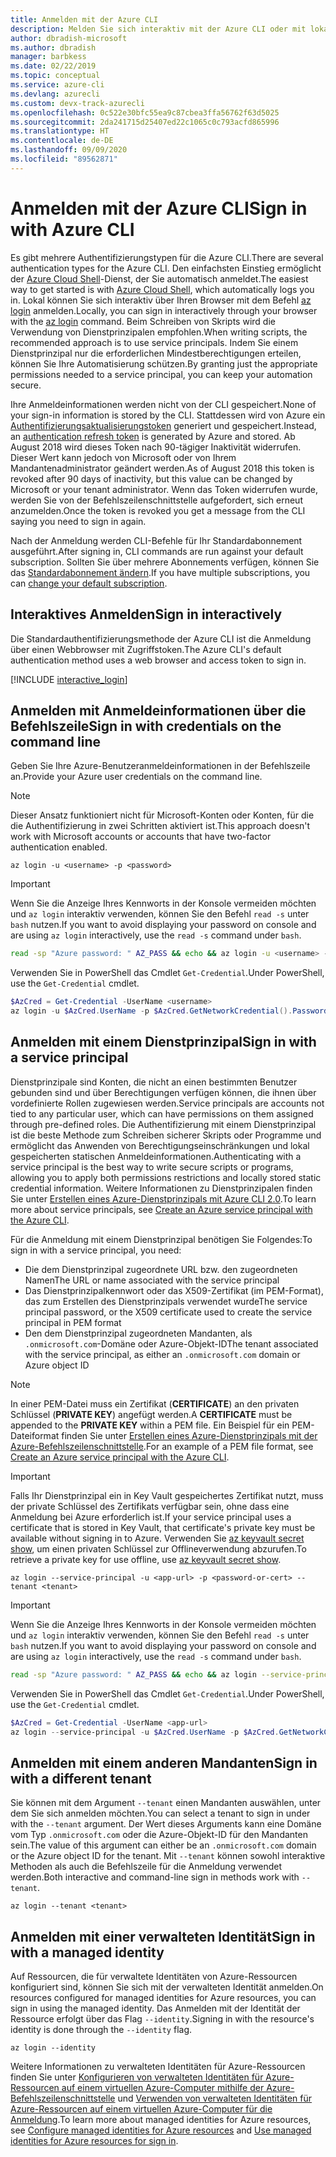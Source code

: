 ```yaml
---
title: Anmelden mit der Azure CLI
description: Melden Sie sich interaktiv mit der Azure CLI oder mit lokalen Anmeldeinformationen an.
author: dbradish-microsoft
ms.author: dbradish
manager: barbkess
ms.date: 02/22/2019
ms.topic: conceptual
ms.service: azure-cli
ms.devlang: azurecli
ms.custom: devx-track-azurecli
ms.openlocfilehash: 0c522e30bfc55ea9c87cbea3ffa56762f63d5025
ms.sourcegitcommit: 2da241715d25407ed22c1065c0c793acfd865996
ms.translationtype: HT
ms.contentlocale: de-DE
ms.lasthandoff: 09/09/2020
ms.locfileid: "89562871"
---
```

# <a name="sign-in-with-azure-cli"></a><span data-ttu-id="ced5d-103">Anmelden mit der Azure CLI</span><span class="sxs-lookup"><span data-stu-id="ced5d-103">Sign in with Azure CLI</span></span> 

<span data-ttu-id="ced5d-104">Es gibt mehrere Authentifizierungstypen für die Azure CLI.</span><span class="sxs-lookup"><span data-stu-id="ced5d-104">There are several authentication types for the Azure CLI.</span></span> <span data-ttu-id="ced5d-105">Den einfachsten Einstieg ermöglicht der [Azure Cloud Shell](/azure/cloud-shell/overview)-Dienst, der Sie automatisch anmeldet.</span><span class="sxs-lookup"><span data-stu-id="ced5d-105">The easiest way to get started is with [Azure Cloud Shell](/azure/cloud-shell/overview), which automatically logs you in.</span></span>
<span data-ttu-id="ced5d-106">Lokal können Sie sich interaktiv über Ihren Browser mit dem Befehl [az login](/cli/azure/reference-index#az-login) anmelden.</span><span class="sxs-lookup"><span data-stu-id="ced5d-106">Locally, you can sign in interactively through your browser with the [az login](/cli/azure/reference-index#az-login) command.</span></span> <span data-ttu-id="ced5d-107">Beim Schreiben von Skripts wird die Verwendung von Dienstprinzipalen empfohlen.</span><span class="sxs-lookup"><span data-stu-id="ced5d-107">When writing scripts, the recommended approach is to use service principals.</span></span> <span data-ttu-id="ced5d-108">Indem Sie einem Dienstprinzipal nur die erforderlichen Mindestberechtigungen erteilen, können Sie Ihre Automatisierung schützen.</span><span class="sxs-lookup"><span data-stu-id="ced5d-108">By granting just the appropriate permissions needed to a service principal, you can keep your automation secure.</span></span>

<span data-ttu-id="ced5d-109">Ihre Anmeldeinformationen werden nicht von der CLI gespeichert.</span><span class="sxs-lookup"><span data-stu-id="ced5d-109">None of your sign-in information is stored by the CLI.</span></span> <span data-ttu-id="ced5d-110">Stattdessen wird von Azure ein [Authentifizierungsaktualisierungstoken](https://docs.microsoft.com/azure/active-directory/develop/v1-id-and-access-tokens#refresh-tokens) generiert und gespeichert.</span><span class="sxs-lookup"><span data-stu-id="ced5d-110">Instead, an [authentication refresh token](https://docs.microsoft.com/azure/active-directory/develop/v1-id-and-access-tokens#refresh-tokens) is generated by Azure and stored.</span></span> <span data-ttu-id="ced5d-111">Ab August 2018 wird dieses Token nach 90-tägiger Inaktivität widerrufen. Dieser Wert kann jedoch von Microsoft oder von Ihrem Mandantenadministrator geändert werden.</span><span class="sxs-lookup"><span data-stu-id="ced5d-111">As of August 2018 this token is revoked after 90 days of inactivity, but this value can be changed by Microsoft or your tenant administrator.</span></span> <span data-ttu-id="ced5d-112">Wenn das Token widerrufen wurde, werden Sie von der Befehlszeilenschnittstelle aufgefordert, sich erneut anzumelden.</span><span class="sxs-lookup"><span data-stu-id="ced5d-112">Once the token is revoked you get a message from the CLI saying you need to sign in again.</span></span>

<span data-ttu-id="ced5d-113">Nach der Anmeldung werden CLI-Befehle für Ihr Standardabonnement ausgeführt.</span><span class="sxs-lookup"><span data-stu-id="ced5d-113">After signing in, CLI commands are run against your default subscription.</span></span> <span data-ttu-id="ced5d-114">Sollten Sie über mehrere Abonnements verfügen, können Sie das [Standardabonnement ändern](manage-azure-subscriptions-azure-cli.md).</span><span class="sxs-lookup"><span data-stu-id="ced5d-114">If you have multiple subscriptions, you can [change your default subscription](manage-azure-subscriptions-azure-cli.md).</span></span>

## <a name="sign-in-interactively"></a><span data-ttu-id="ced5d-115">Interaktives Anmelden</span><span class="sxs-lookup"><span data-stu-id="ced5d-115">Sign in interactively</span></span>

<span data-ttu-id="ced5d-116">Die Standardauthentifizierungsmethode der Azure CLI ist die Anmeldung über einen Webbrowser mit Zugriffstoken.</span><span class="sxs-lookup"><span data-stu-id="ced5d-116">The Azure CLI's default authentication method uses a web browser and access token to sign in.</span></span>

[!INCLUDE [interactive_login](includes/interactive-login.md)]

## <a name="sign-in-with-credentials-on-the-command-line"></a><span data-ttu-id="ced5d-117">Anmelden mit Anmeldeinformationen über die Befehlszeile</span><span class="sxs-lookup"><span data-stu-id="ced5d-117">Sign in with credentials on the command line</span></span>

<span data-ttu-id="ced5d-118">Geben Sie Ihre Azure-Benutzeranmeldeinformationen in der Befehlszeile an.</span><span class="sxs-lookup"><span data-stu-id="ced5d-118">Provide your Azure user credentials on the command line.</span></span>

> [!Note]
> <span data-ttu-id="ced5d-119">Dieser Ansatz funktioniert nicht für Microsoft-Konten oder Konten, für die die Authentifizierung in zwei Schritten aktiviert ist.</span><span class="sxs-lookup"><span data-stu-id="ced5d-119">This approach doesn't work with Microsoft accounts or accounts that have two-factor authentication enabled.</span></span>

```azurecli-interactive
az login -u <username> -p <password>
```

> [!IMPORTANT]
> <span data-ttu-id="ced5d-120">Wenn Sie die Anzeige Ihres Kennworts in der Konsole vermeiden möchten und `az login` interaktiv verwenden, können Sie den Befehl `read -s` unter `bash` nutzen.</span><span class="sxs-lookup"><span data-stu-id="ced5d-120">If you want to avoid displaying your password on console and are using `az login` interactively, use the `read -s` command under `bash`.</span></span>
>
> ```bash
> read -sp "Azure password: " AZ_PASS && echo && az login -u <username> -p $AZ_PASS
> ```
>
> <span data-ttu-id="ced5d-121">Verwenden Sie in PowerShell das Cmdlet `Get-Credential`.</span><span class="sxs-lookup"><span data-stu-id="ced5d-121">Under PowerShell, use the `Get-Credential` cmdlet.</span></span>
>
> ```powershell
> $AzCred = Get-Credential -UserName <username>
> az login -u $AzCred.UserName -p $AzCred.GetNetworkCredential().Password
> ```

## <a name="sign-in-with-a-service-principal"></a><span data-ttu-id="ced5d-122">Anmelden mit einem Dienstprinzipal</span><span class="sxs-lookup"><span data-stu-id="ced5d-122">Sign in with a service principal</span></span>

<span data-ttu-id="ced5d-123">Dienstprinzipale sind Konten, die nicht an einen bestimmten Benutzer gebunden sind und über Berechtigungen verfügen können, die ihnen über vordefinierte Rollen zugewiesen werden.</span><span class="sxs-lookup"><span data-stu-id="ced5d-123">Service principals are accounts not tied to any particular user, which can have permissions on them assigned through pre-defined roles.</span></span> <span data-ttu-id="ced5d-124">Die Authentifizierung mit einem Dienstprinzipal ist die beste Methode zum Schreiben sicherer Skripts oder Programme und ermöglicht das Anwenden von Berechtigungseinschränkungen und lokal gespeicherten statischen Anmeldeinformationen.</span><span class="sxs-lookup"><span data-stu-id="ced5d-124">Authenticating with a service principal is the best way to write secure scripts or programs, allowing you to apply both permissions restrictions and locally stored static credential information.</span></span> <span data-ttu-id="ced5d-125">Weitere Informationen zu Dienstprinzipalen finden Sie unter [Erstellen eines Azure-Dienstprinzipals mit Azure CLI 2.0](/cli/azure/create-an-azure-service-principal-azure-cli#sign-in-using-a-service-principal).</span><span class="sxs-lookup"><span data-stu-id="ced5d-125">To learn more about service principals, see [Create an Azure service principal with the Azure CLI](/cli/azure/create-an-azure-service-principal-azure-cli#sign-in-using-a-service-principal).</span></span>

<span data-ttu-id="ced5d-126">Für die Anmeldung mit einem Dienstprinzipal benötigen Sie Folgendes:</span><span class="sxs-lookup"><span data-stu-id="ced5d-126">To sign in with a service principal, you need:</span></span>

* <span data-ttu-id="ced5d-127">Die dem Dienstprinzipal zugeordnete URL bzw. den zugeordneten Namen</span><span class="sxs-lookup"><span data-stu-id="ced5d-127">The URL or name associated with the service principal</span></span>
* <span data-ttu-id="ced5d-128">Das Dienstprinzipalkennwort oder das X509-Zertifikat (im PEM-Format), das zum Erstellen des Dienstprinzipals verwendet wurde</span><span class="sxs-lookup"><span data-stu-id="ced5d-128">The service principal password, or the X509 certificate used to create the service principal in PEM format</span></span>
* <span data-ttu-id="ced5d-129">Den dem Dienstprinzipal zugeordneten Mandanten, als `.onmicrosoft.com`-Domäne oder Azure-Objekt-ID</span><span class="sxs-lookup"><span data-stu-id="ced5d-129">The tenant associated with the service principal, as either an `.onmicrosoft.com` domain or Azure object ID</span></span>

> [!NOTE]
> <span data-ttu-id="ced5d-130">In einer PEM-Datei muss ein Zertifikat (**CERTIFICATE**) an den privaten Schlüssel (**PRIVATE KEY**) angefügt werden.</span><span class="sxs-lookup"><span data-stu-id="ced5d-130">A **CERTIFICATE** must be appended to the **PRIVATE KEY** within a PEM file.</span></span>  <span data-ttu-id="ced5d-131">Ein Beispiel für ein PEM-Dateiformat finden Sie unter [Erstellen eines Azure-Dienstprinzipals mit der Azure-Befehlszeilenschnittstelle](/cli/azure/create-an-azure-service-principal-azure-cli#sign-in-using-a-service-principal).</span><span class="sxs-lookup"><span data-stu-id="ced5d-131">For an example of a PEM file format, see [Create an Azure service principal with the Azure CLI](/cli/azure/create-an-azure-service-principal-azure-cli#sign-in-using-a-service-principal).</span></span> 
>

> [!IMPORTANT]
>
> <span data-ttu-id="ced5d-132">Falls Ihr Dienstprinzipal ein in Key Vault gespeichertes Zertifikat nutzt, muss der private Schlüssel des Zertifikats verfügbar sein, ohne dass eine Anmeldung bei Azure erforderlich ist.</span><span class="sxs-lookup"><span data-stu-id="ced5d-132">If your service principal uses a certificate that is stored in Key Vault, that certificate's private key must be available without signing in to Azure.</span></span> <span data-ttu-id="ced5d-133">Verwenden Sie [az keyvault secret show](/cli/azure/keyvault/secret), um einen privaten Schlüssel zur Offlineverwendung abzurufen.</span><span class="sxs-lookup"><span data-stu-id="ced5d-133">To retrieve a private key for use offline, use [az keyvault secret show](/cli/azure/keyvault/secret).</span></span>

```azurecli-interactive
az login --service-principal -u <app-url> -p <password-or-cert> --tenant <tenant>
```

> [!IMPORTANT]
> <span data-ttu-id="ced5d-134">Wenn Sie die Anzeige Ihres Kennworts in der Konsole vermeiden möchten und `az login` interaktiv verwenden, können Sie den Befehl `read -s` unter `bash` nutzen.</span><span class="sxs-lookup"><span data-stu-id="ced5d-134">If you want to avoid displaying your password on console and are using `az login` interactively, use the `read -s` command under `bash`.</span></span>
>
> ```bash
> read -sp "Azure password: " AZ_PASS && echo && az login --service-principal -u <app-url> -p $AZ_PASS --tenant <tenant>
> ```
>
> <span data-ttu-id="ced5d-135">Verwenden Sie in PowerShell das Cmdlet `Get-Credential`.</span><span class="sxs-lookup"><span data-stu-id="ced5d-135">Under PowerShell, use the `Get-Credential` cmdlet.</span></span>
>
> ```powershell
> $AzCred = Get-Credential -UserName <app-url>
> az login --service-principal -u $AzCred.UserName -p $AzCred.GetNetworkCredential().Password --tenant <tenant>
> ```

## <a name="sign-in-with-a-different-tenant"></a><span data-ttu-id="ced5d-136">Anmelden mit einem anderen Mandanten</span><span class="sxs-lookup"><span data-stu-id="ced5d-136">Sign in with a different tenant</span></span>

<span data-ttu-id="ced5d-137">Sie können mit dem Argument `--tenant` einen Mandanten auswählen, unter dem Sie sich anmelden möchten.</span><span class="sxs-lookup"><span data-stu-id="ced5d-137">You can select a tenant to sign in under with the `--tenant` argument.</span></span> <span data-ttu-id="ced5d-138">Der Wert dieses Arguments kann eine Domäne vom Typ `.onmicrosoft.com` oder die Azure-Objekt-ID für den Mandanten sein.</span><span class="sxs-lookup"><span data-stu-id="ced5d-138">The value of this argument can either be an `.onmicrosoft.com` domain or the Azure object ID for the tenant.</span></span> <span data-ttu-id="ced5d-139">Mit `--tenant` können sowohl interaktive Methoden als auch die Befehlszeile für die Anmeldung verwendet werden.</span><span class="sxs-lookup"><span data-stu-id="ced5d-139">Both interactive and command-line sign in methods work with `--tenant`.</span></span>

```azurecli-interactive
az login --tenant <tenant>
```

## <a name="sign-in-with-a-managed-identity"></a><span data-ttu-id="ced5d-140">Anmelden mit einer verwalteten Identität</span><span class="sxs-lookup"><span data-stu-id="ced5d-140">Sign in with a managed identity</span></span>

<span data-ttu-id="ced5d-141">Auf Ressourcen, die für verwaltete Identitäten von Azure-Ressourcen konfiguriert sind, können Sie sich mit der verwalteten Identität anmelden.</span><span class="sxs-lookup"><span data-stu-id="ced5d-141">On resources configured for managed identities for Azure resources, you can sign in using the managed identity.</span></span> <span data-ttu-id="ced5d-142">Das Anmelden mit der Identität der Ressource erfolgt über das Flag `--identity`.</span><span class="sxs-lookup"><span data-stu-id="ced5d-142">Signing in with the resource's identity is done through the `--identity` flag.</span></span>

```azurecli-interactive
az login --identity
```

<span data-ttu-id="ced5d-143">Weitere Informationen zu verwalteten Identitäten für Azure-Ressourcen finden Sie unter [Konfigurieren von verwalteten Identitäten für Azure-Ressourcen auf einem virtuellen Azure-Computer mithilfe der Azure-Befehlszeilenschnittstelle](https://docs.microsoft.com/azure/active-directory/managed-identities-azure-resources/qs-configure-cli-windows-vm) und [Verwenden von verwalteten Identitäten für Azure-Ressourcen auf einem virtuellen Azure-Computer für die Anmeldung](https://docs.microsoft.com/azure/active-directory/managed-identities-azure-resources/how-to-use-vm-sign-in).</span><span class="sxs-lookup"><span data-stu-id="ced5d-143">To learn more about managed identities for Azure resources, see [Configure managed identities for Azure resources](https://docs.microsoft.com/azure/active-directory/managed-identities-azure-resources/qs-configure-cli-windows-vm) and [Use managed identities for Azure resources for sign in](https://docs.microsoft.com/azure/active-directory/managed-identities-azure-resources/how-to-use-vm-sign-in).</span></span>
